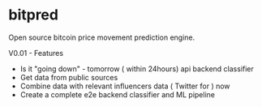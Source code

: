 # bitpred
Open source bitcoin price movement prediction engine.

V0.01 - Features
* Is it "going down" - tomorrow ( within 24hours) api backend classifier
* Get data from public sources
* Combine data with relevant influencers data ( Twitter for ) now
* Create a complete e2e backend classifier and ML pipeline

